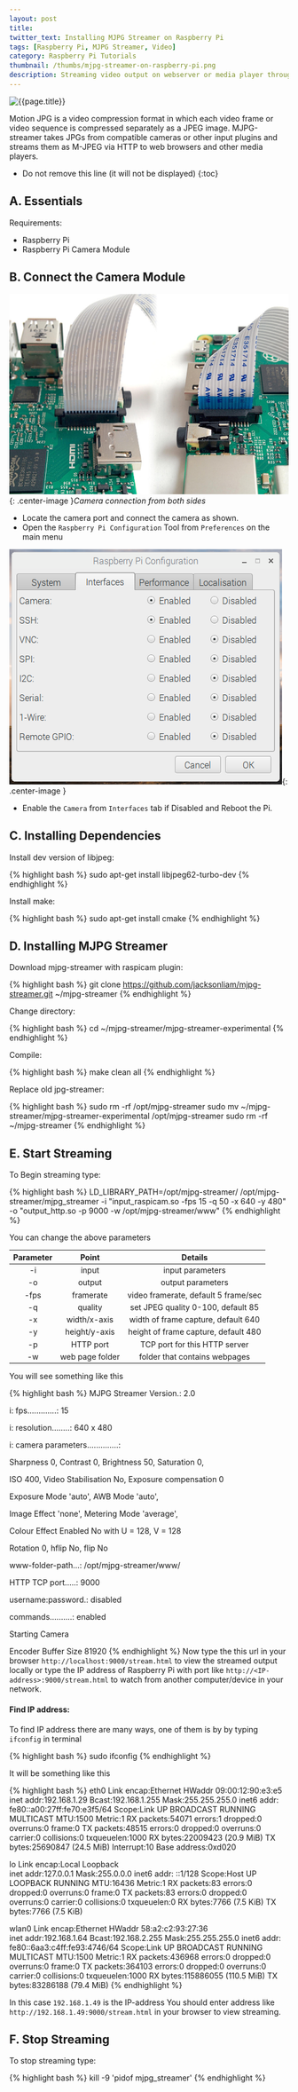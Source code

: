 ```yaml
---
layout: post
title:
twitter_text: Installing MJPG Streamer on Raspberry Pi
tags: [Raspberry Pi, MJPG Streamer, Video]
category: Raspberry Pi Tutorials
thumbnail: /thumbs/mjpg-streamer-on-raspberry-pi.png
description: Streaming video output on webserver or media player through camera connected on Raspberry Pi can be used for many applications. You can stream video from Raspberry Pi Camera to Web Browsers, on Android, IOS and Windows!
---
```

<div class="row">
<div class="intro">
<div class="paragraphs">
  <div class="row">
    <div class="span4">
      <div class="clearfix">
			<img class="pull-left" src="{{ page.thumbnail }}" alt="{{page.title}}">
			<i class="fa fa-quote-left fa-2x fa-pull-left fa-border"></i>
      </div>
      </div>
    </div>
  </div>
</div>
</div>

Motion JPG is a video compression format in which each video frame or video sequence is compressed separately as a JPEG image. MJPG-streamer takes JPGs from compatible cameras or other input plugins and streams them as M-JPEG via HTTP to web browsers and other media players.

* Do not remove this line (it will not be displayed)
{:toc}

## A. Essentials

Requirements:

  - Raspberry Pi
  - Raspberry Pi Camera Module


## B. Connect the Camera Module


![Raspberry Pi Camera Port](/images/raspb-camera-connection.png "Raspberry Pi Camera Port"){: .center-image }*Camera connection from both sides*
  - Locate the camera port and connect the camera as shown.
  - Open the `Raspberry Pi Configuration` Tool from `Preferences` on the main menu

![Raspberry Pi Camera Enable](/images/raspi-camera-config.png "Raspberry Pi Camera Enable"){: .center-image }

  - Enable the `Camera` from `Interfaces` tab if Disabled and Reboot the Pi.


## C. Installing Dependencies

  Install dev version of libjpeg:

{% highlight bash %}
sudo apt-get install libjpeg62-turbo-dev
{% endhighlight %}

  Install make:

{% highlight bash %}
sudo apt-get install cmake
{% endhighlight %}

## D. Installing MJPG Streamer

  Download mjpg-streamer with raspicam plugin:

{% highlight bash %}
git clone https://github.com/jacksonliam/mjpg-streamer.git ~/mjpg-streamer
{% endhighlight %}

  Change directory:


{% highlight bash %}
 cd ~/mjpg-streamer/mjpg-streamer-experimental
{% endhighlight %}

  Compile:

{% highlight bash %}
 make clean all
{% endhighlight %}

  Replace old jpg-streamer:

{% highlight bash %}
sudo rm -rf /opt/mjpg-streamer
sudo mv ~/mjpg-streamer/mjpg-streamer-experimental /opt/mjpg-streamer
sudo rm -rf ~/mjpg-streamer
{% endhighlight %}


## E. Start Streaming


  To Begin streaming type:


{% highlight bash %}
 LD_LIBRARY_PATH=/opt/mjpg-streamer/ /opt/mjpg-streamer/mjpg_streamer -i "input_raspicam.so -fps 15 -q 50 -x 640 -y 480" -o "output_http.so -p 9000 -w /opt/mjpg-streamer/www"
{% endhighlight %}

You can change the above parameters

| Parameter 	|      Point      	|                Details               	|
|:---------:	|:---------------:	|:------------------------------------:	|
|     -i    	|      input      	|           input parameters           	|
|     -o    	|      output     	|           output parameters          	|
|    -fps   	|    framerate    	| video framerate, default 5 frame/sec 	|
|     -q    	|     quality     	|  set JPEG quality 0-100, default 85  	|
|     -x    	|   width/x-axis  	|  width of frame capture, default 640 	|
|     -y    	|  height/y-axis  	| height of frame capture, default 480 	|
|     -p    	|    HTTP port    	|     TCP port for this HTTP server    	|
|     -w    	| web page folder 	|     folder that contains webpages    	|
  
You will see something like this

{% highlight bash %}
MJPG Streamer Version.: 2.0

i: fps.............: 15

i: resolution........: 640 x 480

i: camera parameters..............:

Sharpness 0, Contrast 0, Brightness 50, Saturation 0,

ISO 400, Video Stabilisation No, Exposure compensation 0

Exposure Mode 'auto', AWB Mode 'auto',

Image Effect 'none', Metering Mode 'average',

Colour Effect Enabled No with U = 128, V = 128

Rotation 0, hflip No, flip No

www-folder-path...: /opt/mjpg-streamer/www/

HTTP TCP port.....: 9000

username:password.: disabled

commands..........: enabled

Starting Camera

Encoder Buffer Size 81920
{% endhighlight %}
  Now type the this url in your browser `http://localhost:9000/stream.html` to view the streamed output locally or type the IP address of Raspberry Pi with port like `http://<IP-address>:9000/stream.html` to watch from another computer/device in your network.

#### Find IP address:

To find IP address there are many ways, one of them is by by typing `ifconfig` in terminal

{% highlight bash %}
sudo ifconfig
{% endhighlight %}

  It will be something like this
  
{% highlight bash %}
eth0      Link encap:Ethernet  HWaddr 09:00:12:90:e3:e5  
          inet addr:192.168.1.29 Bcast:192.168.1.255  Mask:255.255.255.0
          inet6 addr: fe80::a00:27ff:fe70:e3f5/64 Scope:Link
          UP BROADCAST RUNNING MULTICAST  MTU:1500  Metric:1
          RX packets:54071 errors:1 dropped:0 overruns:0 frame:0
          TX packets:48515 errors:0 dropped:0 overruns:0 carrier:0
          collisions:0 txqueuelen:1000 
          RX bytes:22009423 (20.9 MiB)  TX bytes:25690847 (24.5 MiB)
          Interrupt:10 Base address:0xd020 

lo        Link encap:Local Loopback  
          inet addr:127.0.0.1  Mask:255.0.0.0
          inet6 addr: ::1/128 Scope:Host
          UP LOOPBACK RUNNING  MTU:16436  Metric:1
          RX packets:83 errors:0 dropped:0 overruns:0 frame:0
          TX packets:83 errors:0 dropped:0 overruns:0 carrier:0
          collisions:0 txqueuelen:0 
          RX bytes:7766 (7.5 KiB)  TX bytes:7766 (7.5 KiB)

wlan0     Link encap:Ethernet  HWaddr 58:a2:c2:93:27:36  
          inet addr:192.168.1.64  Bcast:192.168.2.255  Mask:255.255.255.0
          inet6 addr: fe80::6aa3:c4ff:fe93:4746/64 Scope:Link
          UP BROADCAST RUNNING MULTICAST  MTU:1500  Metric:1
          RX packets:436968 errors:0 dropped:0 overruns:0 frame:0
          TX packets:364103 errors:0 dropped:0 overruns:0 carrier:0
          collisions:0 txqueuelen:1000 
          RX bytes:115886055 (110.5 MiB)  TX bytes:83286188 (79.4 MiB)
{% endhighlight %}

In this case `192.168.1.49` is the IP-address
You should enter address like `http://192.168.1.49:9000/stream.html` in your browser to view streaming.

## F. Stop Streaming

  To stop streaming type:
  
{% highlight bash %}
kill -9 'pidof mjpg_streamer'
{% endhighlight %}
